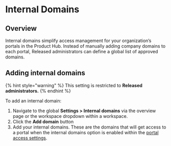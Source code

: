 # Internal Domains

## Overview

Internal domains simplify access management for your organization’s portals in the Product Hub. Instead of manually adding company domains to each portal, Released administrators can define a global list of approved domains.&#x20;

## Adding internal domains

{% hint style="warning" %}
This setting is restricted to **Released administrators.**
{% endhint %}

To add an internal domain:&#x20;

1. Navigate to the global **Settings > Internal domains** via the overview page or the workspace dropdown within a workspace.&#x20;
2. Click the **Add domain** button
3. Add your internal domains. These are the domains that will get access to a portal when the internal domains option is enabled within the [portal access settings](../workspace/settings/access.md#internal).
